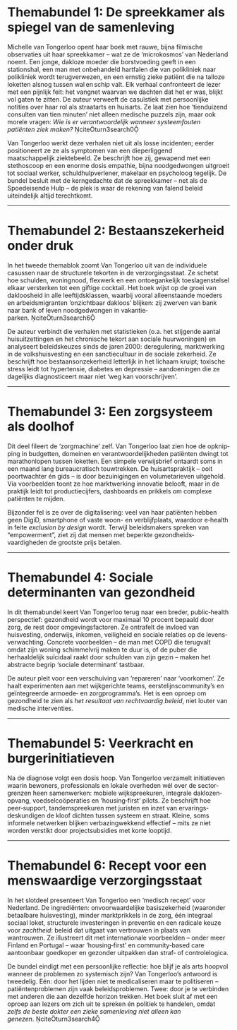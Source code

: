 # Themabundel 1: De spreekkamer als spiegel van de samenleving

Michelle van Tongerloo opent haar boek met rauwe, bijna filmische observaties uit haar spreekkamer – wat ze de ‘microkosmos’ van Nederland noemt. Een jonge, dakloze moeder die borstvoeding geeft in een stationshal, een man met onbehandeld hartfalen die van polikliniek naar polikliniek wordt terugverwezen, en een ernstig zieke patiënt die na talloze loketten alsnog tussen wal en schip valt. Elk verhaal confronteert de lezer met een pijnlijk feit: het vangnet waarvan we dachten dat het er was, blijkt vol gaten te zitten. De auteur verweeft de casuïstiek met persoonlijke notities over haar rol als straatarts en huisarts. Ze laat zien hoe ‘tienduizend consulten van tien minuten’ niet alleen medische puzzels zijn, maar ook morele vragen: *Wie is er verantwoordelijk wanneer systeemfouten patiënten ziek maken?* citeturn3search0

Van Tongerloo werkt deze verhalen niet uit als losse incidenten; eerder positioneert ze ze als symptomen van een dieperliggend maatschappelijk ziektebeeld. Ze beschrijft hoe zij, gewapend met een stethoscoop en een enorme dosis empathie, bijna noodgedwongen uitgroeit tot sociaal werker, schuldhulpverlener, makelaar en psycholoog tegelijk. De bundel besluit met de kerngedachte dat de spreekkamer – net als de Spoedeisende Hulp – de plek is waar de rekening van falend beleid uiteindelijk altijd terechtkomt.

---

# Themabundel 2: Bestaanszekerheid onder druk

In het tweede themablok zoomt Van Tongerloo uit van de individuele casussen naar de structurele tekorten in de verzorgingsstaat. Ze schetst hoe schulden, woningnood, flexwerk en een ontoegankelijk toeslagen­stelsel elkaar versterken tot een giftige cocktail. Het boek wijst op de groei van dakloosheid in alle leeftijdsklassen, waarbij vooral alleenstaande moeders en arbeids­migranten ‘onzichtbaar dakloos’ blijken: zij zwerven van bank naar bank of leven noodgedwongen in vakantie­parken. citeturn3search6

De auteur verbindt die verhalen met statistieken (o.a. het stijgende aantal huisuitzettingen en het chronische tekort aan sociale huur­woningen) en analyseert beleidskeuzes sinds de jaren 2000: deregulering, marktwerking in de volkshuisvesting en een sanctiecultuur in de sociale zekerheid. Ze beschrijft hoe bestaans­onzekerheid letterlijk in het lichaam kruipt; toxische stress leidt tot hypertensie, diabetes en depressie – aandoeningen die ze dagelijks diagnosticeert maar niet ‘weg kan voorschrijven’.

---

# Themabundel 3: Een zorgsysteem als doolhof

Dit deel fileert de ‘zorgmachine’ zelf. Van Tongerloo laat zien hoe de opknip­ping in budgetten, domeinen en verantwoordelijkheden patiënten dwingt tot marathon­lopen tussen loketten. Een simpele verwijsbrief ontaardt soms in een maand lang bureaucratisch touwtrekken. De huisartspraktijk – ooit poortwachter én gids – is door bezuinigingen en volumetarieven uitgehold. Via voorbeelden toont ze hoe marktwerking innovatie belooft, maar in de praktijk leidt tot productiecijfers, dashboards en prikkels om complexe patiënten te mijden.

Bijzonder fel is ze over de digitalisering: veel van haar patiënten hebben geen DigiD, smartphone of vaste woon- en verblijfplaats, waardoor e‑health in feite *exclusion by design* wordt. Terwijl beleidsmakers spreken van “empowerment”, ziet zij dat mensen met beperkte gezondheids­vaardigheden de grootste prijs betalen.

---

# Themabundel 4: Sociale determinanten van gezondheid

In dit themabundel keert Van Tongerloo terug naar een breder, public‑health perspectief: gezondheid wordt voor maximaal 10 procent bepaald door zorg, de rest door omgevings­factoren. Ze ontrafelt de invloed van huisvesting, onderwijs, inkomen, veiligheid en sociale relaties op de levens­verwachting. Concrete voorbeelden – de man met COPD die terugvalt omdat zijn woning schimmel­vrij maken te duur is, of de puber die herhaaldelijk suïcidaal raakt door schulden van zijn gezin – maken het abstracte begrip ‘sociale determinant’ tastbaar.

De auteur pleit voor een verschuiving van ‘repareren’ naar ‘voorkomen’. Ze haalt experimenten aan met wijk­gerichte teams, eerstelijnscommunity’s en geïntegreerde armoede‑ en zorgprogramma’s. Het is een oproep om gezondheid te zien als *het resultaat van rechtvaardig beleid*, niet louter van medische interventies.

---

# Themabundel 5: Veerkracht en burgerinitiatieven

Na de diagnose volgt een dosis hoop. Van Tongerloo verzamelt initiatieven waarin bewoners, professionals en lokale overheden wél over de sector­grenzen heen samenwerken: mobiele wijkspreek­uren, integrale daklozen­opvang, voedsel­coöperaties en ‘housing‑first’ pilots. Ze beschrijft hoe peer‑support, tandemspreek­uren met juristen en inzet van ervarings­deskundigen de kloof dichten tussen systeem en straat. Kleine, soms informele netwerken blijken verbazing­wekkend effectief – mits ze niet worden verstikt door project­subsidies met korte looptijd.

---

# Themabundel 6: Recept voor een menswaardige verzorgingsstaat

In het slotdeel presenteert Van Tongerloo een ‘medisch recept’ voor Nederland. De ingrediënten: onvoorwaardelijke basis­zekerheid (waaronder betaalbare huisvesting), minder markt­prikkels in de zorg, één integraal sociaal loket, structurele investeringen in preventie en een radicale keuze voor *zachtheid*: beleid dat uitgaat van vertrouwen in plaats van wantrouwen. Ze illustreert dit met internationale voorbeelden – onder meer Finland en Portugal – waar ‘housing‑first’ en community‑based care aantoonbaar goedkoper en gezonder uitpakken dan straf‑ of controle­logica.

De bundel eindigt met een persoonlijke reflectie: hoe blijf je als arts hoopvol wanneer de problemen zo systemisch zijn? Van Tongerloo’s antwoord is tweedelig. Eén: door het lijden niet te medicaliseren maar te politiseren – patiëntenproblemen zijn vaak beleids­problemen. Twee: door je te verbinden met anderen die aan dezelfde horizon trekken. Het boek sluit af met een oproep aan lezers om zich uit te spreken én politiek te handelen, omdat *zelfs de beste dokter een zieke samenleving niet alleen kan genezen*. citeturn3search4
